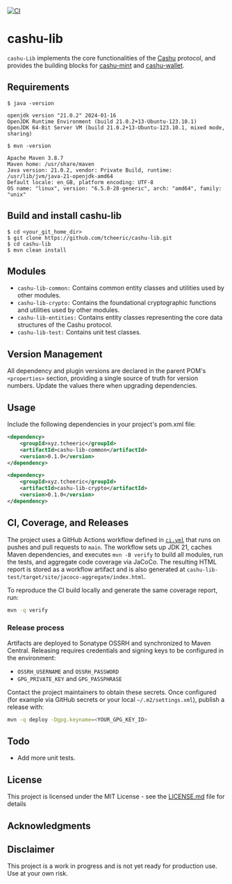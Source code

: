 [![CI](https://github.com/tcheeric/cashu-lib/actions/workflows/ci.yml/badge.svg)](https://github.com/tcheeric/cashu-lib/actions/workflows/ci.yml)

# cashu-lib
```cashu-Lib``` implements the core functionalities of the [Cashu](https://cashu.space/) protocol, and provides the building blocks for [cashu-mint](https://github.com/tcheeric/cashu-mint) and [cashu-wallet](https://github.com/tcheeric/cashu-wallet).

## Requirements

    $ java -version
```    
openjdk version "21.0.2" 2024-01-16
OpenJDK Runtime Environment (build 21.0.2+13-Ubuntu-123.10.1)
OpenJDK 64-Bit Server VM (build 21.0.2+13-Ubuntu-123.10.1, mixed mode, sharing)
```

    $ mvn -version
```
Apache Maven 3.8.7
Maven home: /usr/share/maven
Java version: 21.0.2, vendor: Private Build, runtime: /usr/lib/jvm/java-21-openjdk-amd64
Default locale: en_GB, platform encoding: UTF-8
OS name: "linux", version: "6.5.0-28-generic", arch: "amd64", family: "unix"
```

## Build and install cashu-lib

```
$ cd <your_git_home_dir>
$ git clone https://github.com/tcheeric/cashu-lib.git
$ cd cashu-lib
$ mvn clean install
```

## Modules
- ```cashu-lib-common:``` Contains common entity classes and utilities used by other modules.
- ```cashu-lib-crypto:``` Contains the foundational cryptographic functions and utilities used by other modules.
- ```cashu-lib-entities:``` Contains entity classes representing the core data structures of the Cashu protocol.
- ```cashu-lib-test:``` Contains unit test classes.

## Version Management
All dependency and plugin versions are declared in the parent POM's `<properties>` section, providing a single source of truth for version numbers. Update the values there when upgrading dependencies.

## Usage
Include the following dependencies in your project's pom.xml file:

```xml
<dependency>
    <groupId>xyz.tcheeric</groupId>
    <artifactId>cashu-lib-common</artifactId>
    <version>0.1.0</version>
</dependency>

<dependency>
    <groupId>xyz.tcheeric</groupId>
    <artifactId>cashu-lib-crypto</artifactId>
    <version>0.1.0</version>
</dependency>

```

## CI, Coverage, and Releases
The project uses a GitHub Actions workflow defined in
[`ci.yml`](.github/workflows/ci.yml) that runs on pushes and pull requests to
`main`. The workflow sets up JDK&nbsp;21, caches Maven dependencies, and executes
`mvn -B verify` to build all modules, run the tests, and aggregate code coverage
via JaCoCo. The resulting HTML report is stored as a workflow artifact and is
also generated at `cashu-lib-test/target/site/jacoco-aggregate/index.html`.

To reproduce the CI build locally and generate the same coverage report, run:

```bash
mvn -q verify
```

### Release process
Artifacts are deployed to Sonatype OSSRH and synchronized to Maven Central.
Releasing requires credentials and signing keys to be configured in the
environment:

- `OSSRH_USERNAME` and `OSSRH_PASSWORD`
- `GPG_PRIVATE_KEY` and `GPG_PASSPHRASE`

Contact the project maintainers to obtain these secrets. Once configured (for
example via GitHub secrets or your local `~/.m2/settings.xml`), publish a
release with:

```bash
mvn -q deploy -Dgpg.keyname=<YOUR_GPG_KEY_ID>
```

## Todo
- Add more unit tests.

## License
This project is licensed under the MIT License - see the [LICENSE.md](LICENSE.md) file for details

## Acknowledgments

## Disclaimer
This project is a work in progress and is not yet ready for production use. Use at your own risk.

